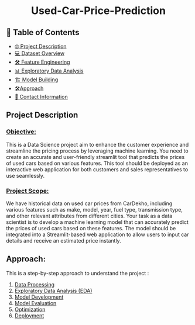 <h1 align="center"> Used-Car-Price-Prediction</h1>


## 📝 Table of Contents

- [🤓 Project Description](#project-description)
- [💻 Dataset Overview](https://github.com/Avijit-Jana/Used-Car-Price-Prediction/tree/main/DataSets)
- [🛠️ Feature Engineering](#feature-engineering)
- [📊 Exploratory Data Analysis](#exploratory-data-analysis)
- [🏗️ Model Building](#model-building)
- [🛠️Approach](#approach)
- [📧 Contact Information](#contact-information)

## Project Description

### <u>Objective:</u> 

This is a Data Science project aim to enhance the customer experience and streamline the pricing process by leveraging machine learning. You need to create an accurate and user-friendly streamlit tool that predicts the prices of used cars based on various features. This tool should be deployed as an interactive web application for both customers and sales representatives to use
seamlessly. 

### <u>Project Scope:</u>

We have historical data on used car prices from CarDekho, including various features such as make, model, year, fuel type, transmission type, and other relevant attributes from different cities. Your task as a data scientist is to develop a machine learning model that can accurately predict the prices of used cars based on these features. The model should be integrated into a Streamlit-based web application to allow users to input car details and receive an estimated price instantly.

## Approach:

This is a step-by-step approach to understand the project :
1) [Data Processing]()
2) [Exploratory Data Analysis (EDA)]()
3) [Model Development]()
4) [Model Evaluation]()
5) [Optimization]()
6) [Deployment]()

